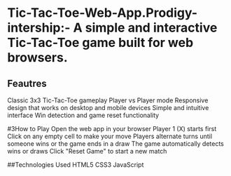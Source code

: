 # Tic-Tac-Toe-Web-App.Prodigy-intership:- A simple and interactive Tic-Tac-Toe game built for web browsers.

## Feautres
Classic 3x3 Tic-Tac-Toe gameplay
Player vs Player mode
Responsive design that works on desktop and mobile devices
Simple and intuitive interface
Win detection and game reset functionality

#3How to Play
Open the web app in your browser
Player 1 (X) starts first
Click on any empty cell to make your move
Players alternate turns until someone wins or the game ends in a draw
The game automatically detects wins or draws
Click "Reset Game" to start a new match

##Technologies Used
HTML5
CSS3
JavaScript


